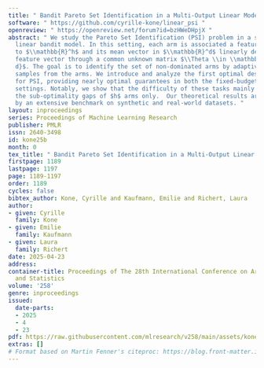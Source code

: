 ```yaml
---
title: " Bandit Pareto Set Identification in a Multi-Output Linear Model "
software: " https://github.com/cyrille-kone/linear_psi "
openreview: " https://openreview.net/forum?id=bzHWeDHpjX "
abstract: " We study the Pareto Set Identification (PSI) problem in a structured multi-output
  linear bandit model. In this setting, each arm is associated a feature vector belonging
  to $\\mathbb{R}^h$ and its mean vector in $\\mathbb{R}^d$ linearly depends on this
  feature vector through a common unknown matrix $\\Theta \\in \\mathbb{R}^{h \\times
  d}$. The goal is to identify the set of non-dominated arms by adaptively collecting
  samples from the arms. We introduce and analyze the first optimal design-based algorithms
  for PSI, providing nearly optimal guarantees in both the fixed-budget and the fixed-confidence
  settings. Notably, we show that the difficulty of these tasks mainly depends on
  the sub-optimality gaps of $h$ arms only.  Our theoretical results are supported
  by an extensive benchmark on synthetic and real-world datasets. "
layout: inproceedings
series: Proceedings of Machine Learning Research
publisher: PMLR
issn: 2640-3498
id: kone25b
month: 0
tex_title: " Bandit Pareto Set Identification in a Multi-Output Linear Model "
firstpage: 1189
lastpage: 1197
page: 1189-1197
order: 1189
cycles: false
bibtex_author: Kone, Cyrille and Kaufmann, Emilie and Richert, Laura
author:
- given: Cyrille
  family: Kone
- given: Emilie
  family: Kaufmann
- given: Laura
  family: Richert
date: 2025-04-23
address:
container-title: Proceedings of The 28th International Conference on Artificial Intelligence
  and Statistics
volume: '258'
genre: inproceedings
issued:
  date-parts:
  - 2025
  - 4
  - 23
pdf: https://raw.githubusercontent.com/mlresearch/v258/main/assets/kone25b/kone25b.pdf
extras: []
# Format based on Martin Fenner's citeproc: https://blog.front-matter.io/posts/citeproc-yaml-for-bibliographies/
---
```

